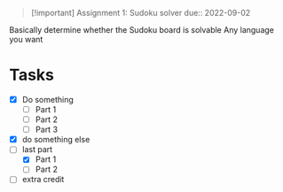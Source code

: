 > [!important] Assignment 1: Sudoku solver
> due::  ️2022-09-02
> 

Basically determine whether the Sudoku board is solvable
Any language you want

# Tasks
- [x] Do something
	- [ ] Part 1
	- [ ] Part 2
	- [ ] Part 3
- [x] do something else
- [ ] last part
	- [x] Part 1
	- [ ] Part 2
- [ ] extra credit
